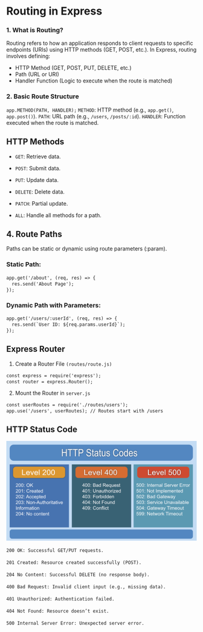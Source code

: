 # Routing in Express

### 1. What is Routing?

Routing refers to how an application responds to client requests to specific endpoints (URIs) using HTTP methods (GET, POST, etc.). In Express, routing involves defining:

- HTTP Method (GET, POST, PUT, DELETE, etc.)
- Path (URL or URI)
- Handler Function (Logic to execute when the route is matched)

### 2. Basic Route Structure

`app.METHOD(PATH, HANDLER);`
`METHOD`: HTTP method (e.g., `app.get()`, `app.post()`).
`PATH`: URL path (e.g., `/users`, `/posts/:id`).
`HANDLER`: Function executed when the route is matched.

## HTTP Methods

- `GET`: Retrieve data.

- `POST`: Submit data.

- `PUT`: Update data.

- `DELETE`: Delete data.

- `PATCH`: Partial update.

- `ALL`: Handle all methods for a path.

## 4. Route Paths

Paths can be static or dynamic using route parameters (:param).

### Static Path:

```
app.get('/about', (req, res) => {
  res.send('About Page');
});
```

### Dynamic Path with Parameters:

```
app.get('/users/:userId', (req, res) => {
  res.send(`User ID: ${req.params.userId}`);
});
```

## Express Router

1. Create a Router File `(routes/route.js)`

```
const express = require('express');
const router = express.Router();

```

2.  Mount the Router in `server.js`

```
const userRoutes = require('./routes/users');
app.use('/users', userRoutes); // Routes start with /users
```

## HTTP Status Code

![](image/HTTP-Error-Codes.jpg)

```
200 OK: Successful GET/PUT requests.

201 Created: Resource created successfully (POST).

204 No Content: Successful DELETE (no response body).

400 Bad Request: Invalid client input (e.g., missing data).

401 Unauthorized: Authentication failed.

404 Not Found: Resource doesn’t exist.

500 Internal Server Error: Unexpected server error.
```
